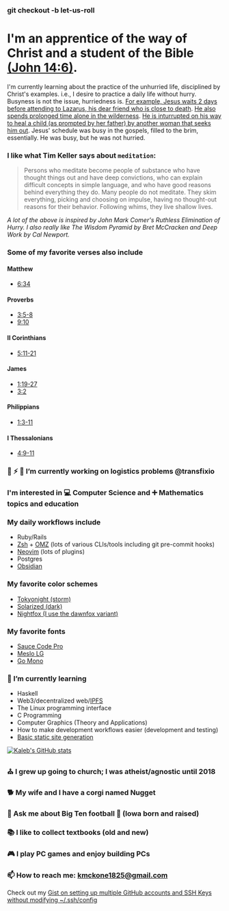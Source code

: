 ### git checkout -b let-us-roll

<!--
**krmckone/krmckone** is a ✨ _special_ ✨ repository because its `README.md` (this file) appears on your GitHub profile.
-->

# I'm an apprentice of the way of Christ and a student of the Bible [(John 14:6)](https://www.esv.org/John+14+6/).
I'm currently learning about the practice of the unhurried life, disciplined by Christ's examples. i.e., I desire to practice a daily life without hurry. Busyness is not the issue, hurriedness is. [For example, Jesus waits 2 days before attending to Lazarus, his dear friend who is close to death](https://www.biblegateway.com/passage/?search=John+11%3A1-44&version=ESV). [He also spends prolonged time alone in the wilderness](https://www.biblegateway.com/passage/?search=Matthew+4%3A1-11&version=ESV). [He is inturrupted on his way to heal a child (as prompted by her father) by another woman that seeks him out](https://www.biblegateway.com/passage/?search=Mark+5%3A21-43&version=ESV). Jesus' schedule was busy in the gospels, filled to the brim, essentially. He was busy, but he was not hurried.

### I like what Tim Keller says about `meditation`:
> Persons who meditate become people of substance who
have thought things out and have deep convictions, who
can explain difficult concepts in simple language, and who
have good reasons behind everything they do. Many
people do not meditate. They skim everything, picking
and choosing on impulse, having no thought-out reasons
for their behavior. Following whims, they live shallow
lives.

*A lot of the above is inspired by John Mark Comer's Ruthless Elimination of Hurry. I also really like The Wisdom Pyramid by
Bret McCracken and Deep Work by Cal Newport.*

### Some of my favorite verses also include
#### Matthew
- [6:34](https://www.biblegateway.com/passage/?search=matthew+6%3A34&version=ESV)
#### Proverbs
- [3:5-8](https://www.biblegateway.com/passage/?search=proverbs+3%3A5-8&version=ESV)
- [9:10](https://www.biblegateway.com/passage/?search=proverbs+9%3A10&version=ESV)
#### II Corinthians
- [5:11-21](https://www.biblegateway.com/passage/?search=2+Corinthians+5%3A11-21&version=ESV)
#### James
- [1:19-27](https://www.biblegateway.com/passage/?search=james+1%3A19-27&version=ESV)
- [3:2](https://www.biblegateway.com/passage/?search=James%203%3A2&version=ESV)
#### Philippians 
- [1:3-11](https://www.biblegateway.com/passage/?search=phillipians+1%3A3-11&version=ESV)
#### I Thessalonians
- [4:9-11](https://www.biblegateway.com/passage/?search=1+Thessalonians+4%3A9-11&version=ESV)

### 🔭 ⚡ 🚚 I’m currently working on logistics problems @transfixio

### I'm interested in 💻 Computer Science and ➕ Mathematics topics and education

### My daily workflows include
- Ruby/Rails
- [Zsh](https://www.zsh.org/) + [OMZ](https://github.com/ohmyzsh/ohmyzsh/) (lots of various CLIs/tools including git pre-commit hooks)
- [Neovim](https://github.com/neovim/neovim) (lots of plugins)
- Postgres
- [Obsidian](https://obsidian.md/)

### My favorite color schemes
- [Tokyonight (storm)](https://github.com/folke/tokyonight.nvim)
- [Solarized (dark)](https://ethanschoonover.com/solarized/)
- [Nightfox (I use the dawnfox variant)](https://github.com/EdenEast/nightfox.nvim)

### My favorite fonts
- [Sauce Code Pro](https://github.com/ryanoasis/nerd-fonts/tree/master/patched-fonts/SourceCodePro)
- [Meslo LG](https://github.com/ryanoasis/nerd-fonts/blob/master/patched-fonts/Meslo/M/Regular/complete/Meslo%20LG%20M%20Regular%20Nerd%20Font%20Complete.ttf)
- [Go Mono](https://github.com/powerline/fonts/tree/master/GoMono)

### 🌱 I’m currently learning
- Haskell
- Web3/decentralized web/[IPFS](https://ipfs.io)
- The Linux programming interface
- C Programming
- Computer Graphics (Theory and Applications)
- How to make development workflows easier (development and testing)
- [Basic static site generation](https://github.com/krmckone/lk-site)

[![Kaleb's GitHub stats](https://github-readme-stats.vercel.app/api?username=krmckone&theme=tokyonight)](https://github.com/anuraghazra/github-readme-stats)

### ⛪ I grew up going to church; I was atheist/agnostic until 2018 
### 🐕 My wife and I have a corgi named Nugget
### 💬 Ask me about Big Ten football 🏈 (Iowa born and raised)
### 📚 I like to collect textbooks (old and new)
### 🎮 I play PC games and enjoy building PCs
### 📫 How to reach me: kmckone1825@gmail.com

Check out my [Gist on setting up multiple GitHub accounts and SSH Keys without modifying ~/.ssh/config](https://gist.github.com/krmckone/6f9429b97fe9735a2ab43b3b31049944)
